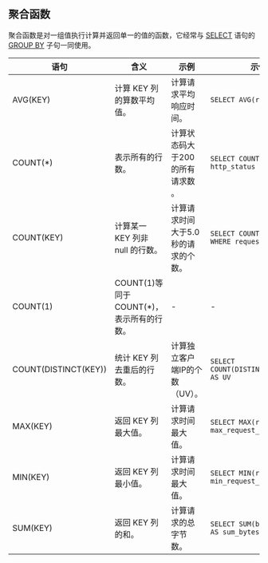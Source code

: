 ## 聚合函数

聚合函数是对一组值执行计算并返回单一的值的函数，它经常与 [SELECT](https://cloud.tencent.com/document/product/614/44074) 语句的 [GROUP BY](https://cloud.tencent.com/document/product/614/44070) 子句一同使用。

| 语句                 | 含义                                     | 示例                              | 示例 SQL                                                |
| -------------------- | ---------------------------------------- | --------------------------------- | ------------------------------------------------------- |
| AVG(KEY)             | 计算 KEY 列的算数平均值。                | 计算请求平均响应时间。              | `SELECT AVG(request_time) `                             |
| COUNT(\*)             | 表示所有的行数。                         | 计算状态码大于200的所有请求数 。    | `SELECT COUNT(*)  WHERE http_status  > 200`             |
| COUNT(KEY)           | 计算某一 KEY 列非 null 的行数。          | 计算请求时间大于5.0秒的请求的个数。 | `SELECT COUNT(request_time)  WHERE request_time  > 5.0` |
| COUNT(1)             | COUNT(1)等同于COUNT(\*)，表示所有的行数。 | -                                 | -                                                       |
| COUNT(DISTINCT(KEY)) | 统计 KEY 列去重后的行数。                | 计算独立客户端IP的个数（UV）。      | `SELECT COUNT(DISTINCT(remote_addr)) AS UV`             |
| MAX(KEY)             | 返回 KEY 列最大值。                      | 计算请求时间最大值。                | `SELECT MAX(request_time) AS max_request_time`          |
| MIN(KEY)             | 返回 KEY 列最小值。                      | 计算请求时间最大值。                | `SELECT MIN(request_time) AS   min_request_time`        |
| SUM(KEY)             | 返回 KEY 列的和。                        | 计算请求的总字节数。                | `SELECT SUM(body_bytes_sent) AS sum_bytes`              |
